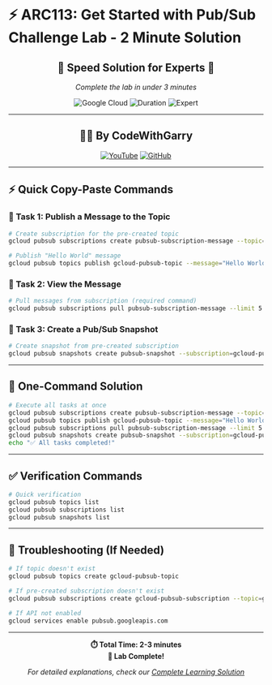 # ⚡ ARC113: Get Started with Pub/Sub Challenge Lab - 2 Minute Solution

<div align="center">

## 🚀 **Speed Solution for Experts** 🚀
*Complete the lab in under 3 minutes*

![Google Cloud](https://img.shields.io/badge/Google%20Cloud-4285F4?style=for-the-badge&logo=google-cloud&logoColor=white)
![Duration](https://img.shields.io/badge/Duration-2--3%20min-red?style=for-the-badge)
![Expert](https://img.shields.io/badge/Level-Expert-purple?style=for-the-badge)

</div>

---

<div align="center">

## 👨‍💻 **By CodeWithGarry**

[![YouTube](https://img.shields.io/badge/YouTube-codewithgarry-FF0000?style=for-the-badge&logo=youtube)](https://youtube.com/@codewithgarry)
[![GitHub](https://img.shields.io/badge/GitHub-codewithgarry-181717?style=for-the-badge&logo=github)](https://github.com/codewithgarry)

</div>

---

## ⚡ **Quick Copy-Paste Commands**

### **🎯 Task 1: Publish a Message to the Topic**

```bash
# Create subscription for the pre-created topic
gcloud pubsub subscriptions create pubsub-subscription-message --topic=gcloud-pubsub-topic

# Publish "Hello World" message
gcloud pubsub topics publish gcloud-pubsub-topic --message="Hello World"
```

### **👀 Task 2: View the Message**

```bash
# Pull messages from subscription (required command)
gcloud pubsub subscriptions pull pubsub-subscription-message --limit 5
```

### **📸 Task 3: Create a Pub/Sub Snapshot**

```bash
# Create snapshot from pre-created subscription
gcloud pubsub snapshots create pubsub-snapshot --subscription=gcloud-pubsub-subscription
```

---

## 🎯 **One-Command Solution** 

```bash
# Execute all tasks at once
gcloud pubsub subscriptions create pubsub-subscription-message --topic=gcloud-pubsub-topic && \
gcloud pubsub topics publish gcloud-pubsub-topic --message="Hello World" && \
gcloud pubsub subscriptions pull pubsub-subscription-message --limit 5 && \
gcloud pubsub snapshots create pubsub-snapshot --subscription=gcloud-pubsub-subscription && \
echo "✅ All tasks completed!"
```

---

## ✅ **Verification Commands**

```bash
# Quick verification
gcloud pubsub topics list
gcloud pubsub subscriptions list  
gcloud pubsub snapshots list
```

---

## 🔧 **Troubleshooting (If Needed)**

```bash
# If topic doesn't exist
gcloud pubsub topics create gcloud-pubsub-topic

# If pre-created subscription doesn't exist  
gcloud pubsub subscriptions create gcloud-pubsub-subscription --topic=gcloud-pubsub-topic

# If API not enabled
gcloud services enable pubsub.googleapis.com
```

---

<div align="center">

**⏱️ Total Time: 2-3 minutes**  
**🎉 Lab Complete!**

*For detailed explanations, check our [Complete Learning Solution](./Challenge-Lab-Specific-Solution.md)*

</div>
